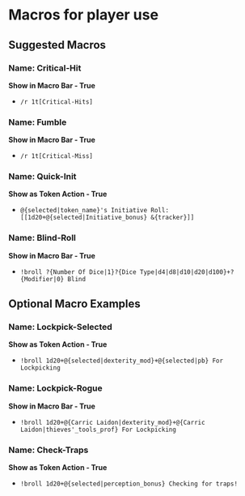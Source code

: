# Macros for player use

## Suggested Macros

### Name: Critical-Hit
**Show in Macro Bar - True**
* ```/r 1t[Critical-Hits]```

### Name: Fumble
**Show in Macro Bar - True**
* ```/r 1t[Critical-Miss]```

### Name: Quick-Init
**Show as Token Action - True**
* ```@{selected|token_name}'s Initiative Roll: [[1d20+@{selected|Initiative_bonus} &{tracker}]]```

### Name: Blind-Roll
**Show in Macro Bar - True**
* ```!broll ?{Number Of Dice|1}?{Dice Type|d4|d8|d10|d20|d100}+?{Modifier|0} Blind```

## Optional Macro Examples

### Name: Lockpick-Selected
**Show as Token Action - True**
* ```!broll 1d20+@{selected|dexterity_mod}+@{selected|pb} For Lockpicking```

### Name: Lockpick-Rogue
**Show in Macro Bar - True**
* ```!broll 1d20+@{Carric Laidon|dexterity_mod}+@{Carric Laidon|thieves'_tools_prof} For Lockpicking```

### Name: Check-Traps
**Show as Token Action - True**
* ```!broll 1d20+@{selected|perception_bonus} Checking for traps!```
